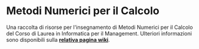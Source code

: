 # Metodi Numerici per il Calcolo

Una raccolta di risorse per l'insegnamento di Metodi Numerici per il Calcolo del Corso di
Laurea in Informatica per il Management. Ulteriori informazioni sono disponibili sulla
[**relativa pagina
wiki**](https://csunibo.github.io/wiki/raccolte-di-risorse/index.html).

